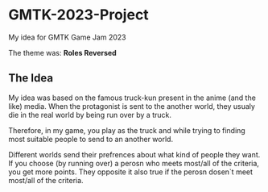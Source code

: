 # GMTK-2023-Project
 
My idea for  GMTK Game Jam 2023

The theme was: **Roles Reversed**

## The Idea
My idea was based on the famous truck-kun present in the anime (and the like) media.
When the protagonist is sent to the another world, they usualy die in the real world by being run over by a truck.

Therefore, in my game, you play as the truck and while trying to finding most suitable people to send to an another world.

Different worlds send their prefrences about what kind of people they want.
If you choose (by running over) a perosn who meets most/all of the criteria, you get more points.
They opposite it also true if the perosn dosen`t meet most/all of the criteria.

